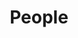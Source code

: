 ---
layout: people
permalink: /people/
title: People
description: our team, past and present
nav: true
display_categories: [Current, Past]
---
